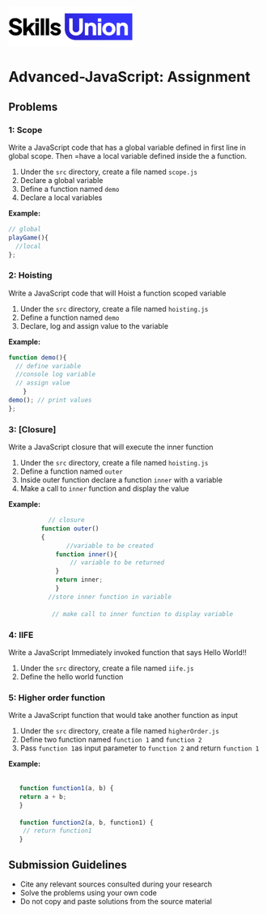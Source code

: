 [<img src="assets/images/su-logo.png" alt="Skills Union Logo" height="80px" />](https://www.skillsunion.com/)

# Advanced-JavaScript: Assignment

## Problems

### 1: Scope

Write a JavaScript code that has a global variable defined in first line in global scope. Then  =have a local variable defined inside the a function.

1. Under the `src` directory, create a file named `scope.js`
1. Declare a global variable
1. Define a function named `demo`
1. Declare a local variables

**Example:**

```js
// global
playGame(){
  //local
};
```



### 2: Hoisting

Write a JavaScript code that will Hoist a function scoped variable

1. Under the `src` directory, create a file named `hoisting.js`
1. Define a function named `demo`
1. Declare, log and assign value to the variable

**Example:**

```js
function demo(){
  // define variable
  //console log variable
  // assign value
    }
demo(); // print values
};
```



### 3: [Closure]

Write a JavaScript closure that will execute the inner function

1. Under the `src` directory, create a file named `hoisting.js`
1. Define a function named `outer`
1. Inside outer function declare a function `inner` with a variable
1. Make a call to `inner` function and display the value

**Example:**


```js
           // closure
         function outer()
      	 {
        		//variable to be created
      		 function inner(){
      			 // variable to be returned
    		 }
    		 return inner;
    		 }
  	       //store inner function in variable

    	    // make call to inner function to display variable

```
### 4: IIFE

Write a JavaScript Immediately invoked function that says Hello World!!

1. Under the `src` directory, create a file named `iife.js`
1. Define the hello world function



### 5: Higher order function

Write a JavaScript function that would take another function as input

1. Under the `src` directory, create a file named `higherOrder.js`
1. Define two function named `function 1` and `function 2`
1. Pass `function 1`as input parameter to  `function 2`  and return  `function 1`



**Example:**

```js

   function function1(a, b) {
   return a + b;
   }

   function function2(a, b, function1) {
    // return function1
   }

```


## Submission Guidelines

- Cite any relevant sources consulted during your research
- Solve the problems using your own code
- Do not copy and paste solutions from the source material
